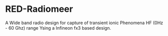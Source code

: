 # RED-Radiomeer
A Wide band radio design for  capture of transient ionic Phenomena HF (0Hz - 60 Ghz) range Ysing a Infineon fx3 based design.
